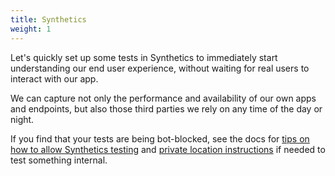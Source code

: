 ```yaml
---
title: Synthetics
weight: 1
---
```


Let's quickly set up some tests in Synthetics to immediately start understanding our end user experience, without waiting for real users to interact with our app.

We can capture not only the performance and availability of our own apps and endpoints, but also those third parties we rely on any time of the day or night.

If you find that your tests are being bot-blocked, see the docs for [tips on how to allow Synthetics testing](https://docs.splunk.com/observability/en/synthetics/test-config/synth-configure-app.html) and [private location instructions](https://docs.splunk.com/observability/en/synthetics/test-config/private-locations.html) if needed to test something internal.